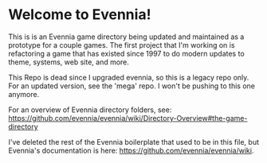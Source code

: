# Welcome to Evennia!

This is is an Evennia game directory being updated and maintained as 
a prototype for a couple games. The first project that I'm working on
is refactoring a game that has existed since 1997 to do modern updates
to theme, systems, web site, and more. 

This Repo is dead since I upgraded evennia, so this is a legacy repo only.
For an updated version, see the 'mega' repo. I won't be pushing to this one
anymore.

For an overview of Evennia directory folders, see:
https://github.com/evennia/evennia/wiki/Directory-Overview#the-game-directory

I've deleted the rest of the Evennia boilerplate that used to be in this file, but 
Evennia's documentation is here:
https://github.com/evennia/evennia/wiki.

